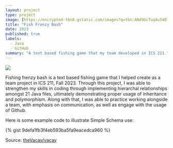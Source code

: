 ```yaml
---
layout: project
type: project
image: [https://encrypted-tbn0.gstatic.com/images?q=tbn:ANd9GcTuq4u548feKnZKpcV_Ask1llKZIpomDxsKTg&s](https://www.google.com/imgres?q=fishing%20cartoon%20png&imgurl=https%3A%2F%2Fw7.pngwing.com%2Fpngs%2F901%2F69%2Fpng-transparent-fishing-rod-cartoon-fishing-middle-aged-men-hand-photography-aquarium-fish.png&imgrefurl=https%3A%2F%2Fwww.pngwing.com%2Fen%2Ffree-png-btyyv&docid=7bX9r710QEXsKM&tbnid=KXRA4CZvZgIo-M&vet=12ahUKEwjNnueWzaqIAxWUEkQIHWbPNjgQM3oECFkQAA..i&w=920&h=920&hcb=2&ved=2ahUKEwjNnueWzaqIAxWUEkQIHWbPNjgQM3oECFkQAA)
title: "Fish Frenzy Bash"
date: 2023
published: true
labels:
  - Java
  - GitHub
summary: "A text based fishing game that my team developed in ICS 211."
---
```


<img class="img-fluid" src="../img/vacay/vacay-home-page.png">

Fishing frenzy bash is a text based fishing game that I helped create as a team project in ICS 211, Fall 2023. Through this project, I was able to strengthen my skills in coding through implementing hierarchal relationships amongst 21 Java files, ultimately demonstrating proper usage of inheritance and polymorphism. Along with that, I was able to practice working alongside a team, with emphasis on communication, as well as engage with the usage of Github.

Here is some example code to illustrate Simple Schema use:

{% gist 9defa1fb3f4eb593ba5fa9eacedca960 %}
 
Source: <a href="https://github.com/ICSatKCC/a6-lawa-i-fishing-game-f23-g4_f23_a6">theVacay/vacay</a>
